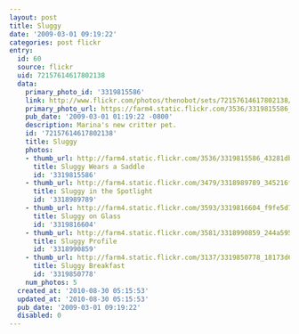 ```yaml
---
layout: post
title: Sluggy
date: '2009-03-01 09:19:22'
categories: post flickr
entry:
  id: 60
  source: flickr
  uid: 72157614617802138
  data:
    primary_photo_id: '3319815586'
    link: http://www.flickr.com/photos/thenobot/sets/72157614617802138/
    primary_photo_url: https://farm4.static.flickr.com/3536/3319815586_43281db333_m.jpg
    pub_date: '2009-03-01 01:19:22 -0800'
    description: Marina's new critter pet.
    id: '72157614617802138'
    title: Sluggy
    photos:
    - thumb_url: http://farm4.static.flickr.com/3536/3319815586_43281db333_s.jpg
      title: Sluggy Wears a Saddle
      id: '3319815586'
    - thumb_url: http://farm4.static.flickr.com/3479/3318989789_345216f01a_s.jpg
      title: Sluggy in the Spotlight
      id: '3318989789'
    - thumb_url: http://farm4.static.flickr.com/3593/3319816604_f9fe5d7fc8_s.jpg
      title: Sluggy on Glass
      id: '3319816604'
    - thumb_url: http://farm4.static.flickr.com/3581/3318990859_244a595f63_s.jpg
      title: Sluggy Profile
      id: '3318990859'
    - thumb_url: http://farm4.static.flickr.com/3137/3319850778_18173d693e_s.jpg
      title: Sluggy Breakfast
      id: '3319850778'
    num_photos: 5
  created_at: '2010-08-30 05:15:53'
  updated_at: '2010-08-30 05:15:53'
  pub_date: '2009-03-01 09:19:22'
  disabled: 0
---
```

